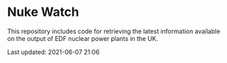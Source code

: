 # Nuke Watch

This repository includes code for retrieving the latest information available on the output of EDF nuclear power plants in the UK.

Last updated: 2021-06-07 21:06